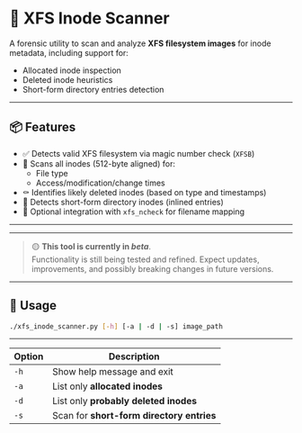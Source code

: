 # 🧠 XFS Inode Scanner

A forensic utility to scan and analyze **XFS filesystem images** for inode metadata, including support for:

- Allocated inode inspection  
- Deleted inode heuristics  
- Short-form directory entries detection

---

## 📦 Features

- ✅ Detects valid XFS filesystem via magic number check (`XFSB`)
- 📁 Scans all inodes (512-byte aligned) for:
  - File type
  - Access/modification/change times
- ⚰️ Identifies likely deleted inodes (based on type and timestamps)
- 📂 Detects short-form directory inodes (inlined entries)
- 🧾 Optional integration with `xfs_ncheck` for filename mapping
---
---

> 🟡 **This tool is currently in _beta_**.  
> Functionality is still being tested and refined. Expect updates, improvements, and possibly breaking changes in future versions.  
---








## 📖 Usage

```bash
./xfs_inode_scanner.py [-h] [-a | -d | -s] image_path
```
---

| Option              | Description                                                                                       |
| ------------------- | ------------------------------------------------------------------------------------------------- |
| `-h` | Show help message and exit                                                                        |
| `-a` | List only **allocated inodes**     |
| `-d` | List only **probably deleted inodes**  |
| `-s` | Scan for **short-form directory entries**  |

